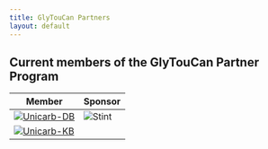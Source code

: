 ```yaml
---
title: GlyTouCan Partners
layout: default
---
```

## Current members of the GlyTouCan Partner Program

Member  | Sponsor
------- | -------
 [![Unicarb-DB](http://unicarb-db.biomedicine.gu.se/assets/images/UniCarbDB_Logo_150.png)](http://unicarb-db.biomedicine.gu.se/) | ![Stint](http://unicarb-db.biomedicine.gu.se/assets/img/STINT_Logo.png)
[![Unicarb-KB](http://2.bp.blogspot.com/-fatf-2gPQZA/VTMy6B69fXI/AAAAAAAAG1g/hnx44MUkTIA/s1600/unicrbkb.JPG)](http://www.unicarbkb.org/) |
